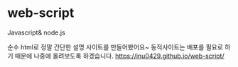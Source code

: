 # web-script
Javascript&amp; node.js

순수 html로 정말 간단한 설명 사이트를 만들어봤어요~
동적사이트는 배포를 필요로 하기 때문에 나중에 올려보도록 하겠습니다.
https://inu0429.github.io/web-script/

